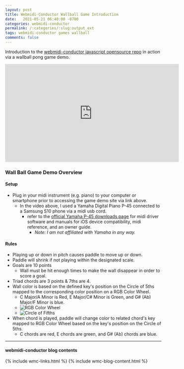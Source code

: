 ```yaml
---
layout: post
title: Webmidi-Conductor Wallball Game Introduction
date:   2021-05-21 06:40:00 -0700
categories: webmidi-conductor
permalink: /:categories/:slug:output_ext
tags: webmidi-conductor games wallball
comments: false
---
```

Introduction to the [webmidi-conductor javascript opensource repo](https://github.com/pauljuneau/webmidi-conductor) in action via a wallball pong game demo.
<!--end_excerpt-->

<iframe width="560" height="315" src="https://www.youtube.com/embed/vwvn2FGb3Rc" title="YouTube video player" frameborder="0" allow="accelerometer; autoplay; clipboard-write; encrypted-media; gyroscope; picture-in-picture" allowfullscreen></iframe>

### Wall Ball Game Demo Overview

#### Setup 

* Plug in your midi instrument (e.g. piano) to your computer or smartphone prior to accessing the game demo site via link above.
   * In the video above, I used a Yamaha Digital Piano P-45 connected to a Samsung S10 phone via a midi usb cord.
      * refer to the [official Yamaha P-45 downloads page](https://usa.yamaha.com/products/musical_instruments/pianos/p_series/p-45/downloads.html) for midi driver software and manuals for iOS device compatibility, midi reference, and an owner guide. 
         * _Note: I am not affiliated with Yamaha in any way._ 

#### Rules

* Playing up or down in pitch causes paddle to move up or down.
* Paddle will shrink if not playing within the designated scale.
* Goals are 10 points 
   * Wall must be hit enough times to make the wall disappear in order to score a goal.
* Triad chords are 3 points & 7ths are 4.
* Wall color is based on the defined key's position on the Circle of 5ths mapped to the corresponding color position on a RGB Color Wheel.
   * C Major/A Minor is Red, E Major/C# Minor is Green, and G# (Ab) Major/F Minor is blue.
   * ![RGB Color Wheel](https://www.w3schools.com/colors/pic_rgb_wheel.gif)
   * ![Circle of Fifths](https://upload.wikimedia.org/wikipedia/commons/thumb/3/33/Circle_of_fifths_deluxe_4.svg/600px-Circle_of_fifths_deluxe_4.svg.png)
* When chord is played, paddle will change color to related chord's key mapped to RGB Color Wheel based on the key's position on the Circle of 5ths.
   * C chords are red, E chords are green, and G# (Ab) chords are blue.

----
#### webmidi-conductor blog contents
{% include wmc-links.html %}
{% include wmc-blog-content.html %}

